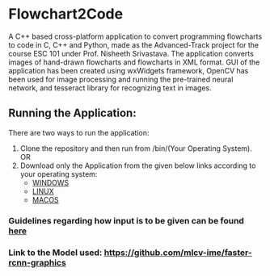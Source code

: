 # Flowchart2Code
A C++ based cross-platform application to convert programming flowcharts to code in C, C++ and Python, made as the Advanced-Track project for the course ESC 101 under Prof. Nisheeth Srivastava. The application converts images of hand-drawn flowcharts and flowcharts in XML format. GUI of the application has been created using wxWidgets framework, OpenCV has been used for image processing and running the pre-trained neural network, and tesseract library for recognizing text in images.

## Running the Application:
There are two ways to run the application:
1. Clone the repository and then run from /bin/(Your Operating System). OR
2. Download only the Application from the given below links according to your operating system:
   * [WINDOWS](https://drive.google.com/file/d/1GHOQw_KVzaKQLkrZWPs4eTXW35f8IPbY/view?usp=sharing)
   * [LINUX](#)
   * [MACOS](#)

### Guidelines regarding how input is to be given can be found [here](https://drive.google.com/file/d/1p-m53pLbRuBU_yiJNYRkT-QIrPdxHxaY/view?usp=sharing)

### Link to the Model used: https://github.com/mlcv-ime/faster-rcnn-graphics

